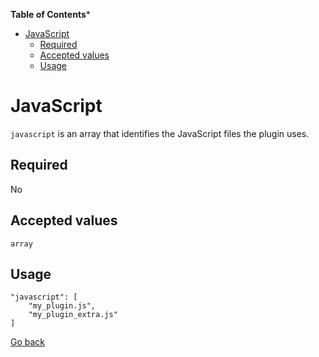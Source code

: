 <!-- START doctoc generated TOC please keep comment here to allow auto update -->
<!-- DON'T EDIT THIS SECTION, INSTEAD RE-RUN doctoc TO UPDATE -->
**Table of Contents***

- [JavaScript](#javascript)
  - [Required](#required)
  - [Accepted values](#accepted-values)
  - [Usage](#usage)

<!-- END doctoc generated TOC please keep comment here to allow auto update -->

# JavaScript

`javascript` is an array that identifies the JavaScript files the plugin uses.

## Required
No

## Accepted values
`array`

## Usage
```
"javascript": [
	"my_plugin.js",
	"my_plugin_extra.js"
]
```

[Go back](MANIFEST.md)
